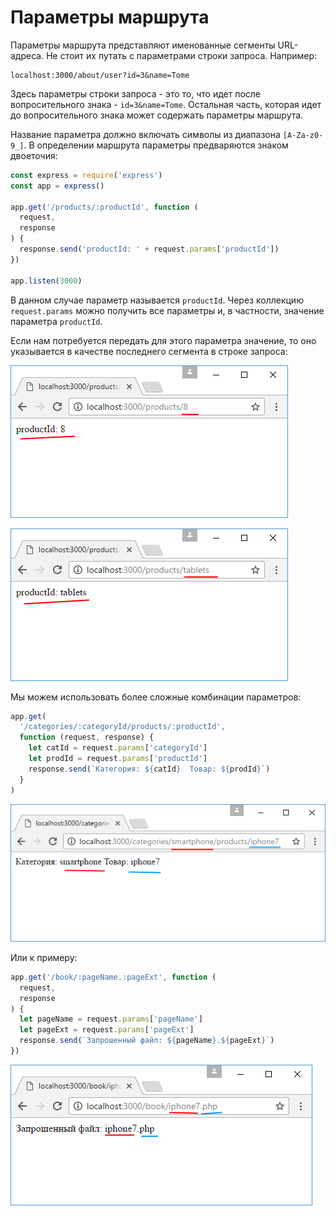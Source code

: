 # Параметры маршрута

Параметры маршрута представляют именованные сегменты URL-адреса. Не стоит их путать с параметрами строки запроса. Например:

```
localhost:3000/about/user?id=3&name=Tome
```

Здесь параметры строки запроса - это то, что идет после вопросительного знака - `id=3&name=Tome`. Остальная часть, которая идет до вопросительного знака может содержать параметры маршрута.

Название параметра должно включать символы из диапазона `[A-Za-z0-9_]`. В определении маршрута параметры предваряются знаком двоеточия:

```js
const express = require('express')
const app = express()

app.get('/products/:productId', function (
  request,
  response
) {
  response.send('productId: ' + request.params['productId'])
})

app.listen(3000)
```

В данном случае параметр называется `productId`. Через коллекцию `request.params` можно получить все параметры и, в частности, значение параметра `productId`.

Если нам потребуется передать для этого параметра значение, то оно указывается в качестве последнего сегмента в строке запроса:

![4.14.png](4.14.png)

![4.15.png](4.15.png)

Мы можем использовать более сложные комбинации параметров:

```js
app.get(
  '/categories/:categoryId/products/:productId',
  function (request, response) {
    let catId = request.params['categoryId']
    let prodId = request.params['productId']
    response.send(`Категория: ${catId}  Товар: ${prodId}`)
  }
)
```

![4.16.png](4.16.png)

Или к примеру:

```js
app.get('/book/:pageName.:pageExt', function (
  request,
  response
) {
  let pageName = request.params['pageName']
  let pageExt = request.params['pageExt']
  response.send(`Запрошенный файл: ${pageName}.${pageExt}`)
})
```

![4.17.png](4.17.png)
